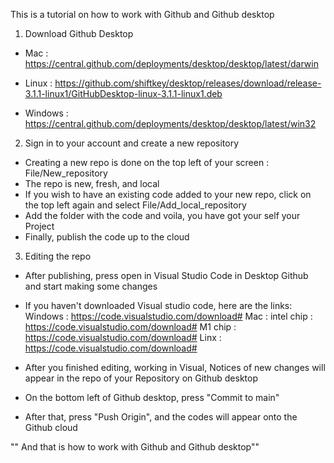 This is a tutorial on how to work with Github and Github desktop

1. Download Github Desktop
- Mac : https://central.github.com/deployments/desktop/desktop/latest/darwin

- Linux : https://github.com/shiftkey/desktop/releases/download/release-3.1.1-linux1/GitHubDesktop-linux-3.1.1-linux1.deb

- Windows : https://central.github.com/deployments/desktop/desktop/latest/win32

2. Sign in to your account and create a new repository

- Creating a new repo is done on the top left of your screen : File/New_repository
- The repo is new, fresh, and local
- If you wish to have an existing code added to your new repo, click on the top left again and select File/Add_local_repository
- Add the folder with the code and voila, you have got your self your Project
- Finally, publish the code up to the cloud

3. Editing the repo
-  After publishing, press open in Visual Studio Code in Desktop Github and start making some changes 

- If you haven't downloaded Visual studio code, here are the links:
        Windows : https://code.visualstudio.com/download#
        Mac : intel chip :  https://code.visualstudio.com/download#
              M1 chip : https://code.visualstudio.com/download#
        Linx : https://code.visualstudio.com/download#

- After you finished editing, working in Visual, Notices of new changes will appear in the repo of your Repository on Github desktop 
- On the bottom left of Github desktop, press "Commit to main"
- After that, press "Push Origin", and the codes will appear onto the Github cloud

"" And that is how to work with Github and Github desktop""
